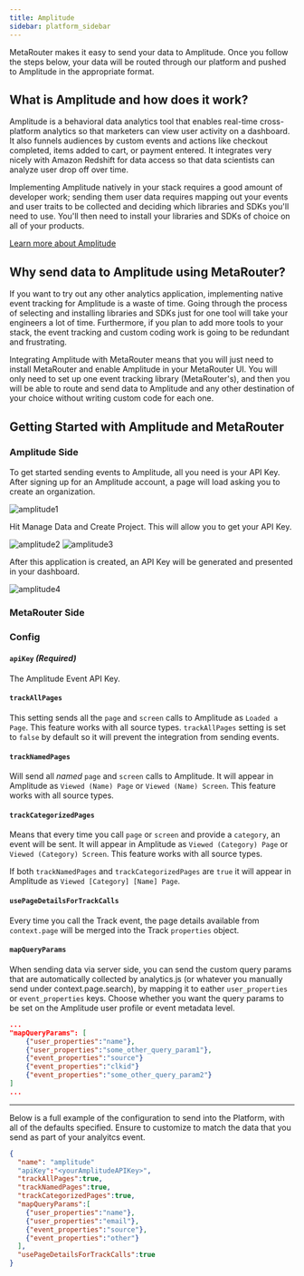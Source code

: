 ```yaml
---
title: Amplitude
sidebar: platform_sidebar
---
```


MetaRouter makes it easy to send your data to Amplitude. Once you follow the steps below, your data will be routed through our platform and pushed to Amplitude in the appropriate format.

## What is Amplitude and how does it work?

Amplitude is a behavioral data analytics tool that enables real-time cross-platform analytics so that marketers can view user activity on a dashboard. It also funnels audiences by custom events and actions like checkout completed, items added to cart, or payment entered. It integrates very nicely with Amazon Redshift for data access so that data scientists can analyze user drop off over time.

Implementing Amplitude natively in your stack requires a good amount of developer work; sending them user data requires mapping out your events and user traits to be collected and deciding which libraries and SDKs you'll need to use. You'll then need to install your libraries and SDKs of choice on all of your products.

[Learn more about Amplitude](https://amplitude.com/)

## Why send data to Amplitude using MetaRouter?

If you want to try out any other analytics application, implementing native event tracking for Amplitude is a waste of time. Going through the process of selecting and installing libraries and SDKs just for one tool will take your engineers a lot of time. Furthermore, if you plan to add more tools to your stack, the event tracking and custom coding work is going to be redundant and frustrating.

Integrating Amplitude with MetaRouter means that you will just need to install MetaRouter and enable Amplitude in your MetaRouter UI. You will only need to set up one event tracking library (MetaRouter's), and then you will be able to route and send data to Amplitude and any other destination of your choice without writing custom code for each one.

## Getting Started with Amplitude and MetaRouter

### Amplitude Side

To get started sending events to Amplitude, all you need is your API Key. After signing up for an Amplitude account, a page will load asking you to create an organization.

![amplitude1](../../../../images/amp-ee-1.png)

Hit Manage Data and Create Project. This will allow you to get your API Key.

![amplitude2](../../../../images/amp-ee-2.png)
![amplitude3](../../../../images/amp-ee-3.png)

After this application is created, an API Key will be generated and presented in your dashboard.

![amplitude4](../../../../images/amp-ee-4.png)

### MetaRouter Side

### Config

#### `apiKey` _(Required)_

The Amplitude Event API Key.

#### `trackAllPages`

This setting sends all the `page` and `screen` calls to Amplitude as `Loaded a Page`. This feature works with all source types. `trackAllPages` setting is set to `false` by default so it will prevent the integration from sending events.

#### `trackNamedPages`

Will send all _named_ `page` and `screen` calls to Amplitude. It will appear in Amplitude as `Viewed (Name) Page` or `Viewed (Name) Screen`. This feature works with all source types.

#### `trackCategorizedPages`

Means that every time you call `page` or `screen` and provide a `category`, an event will be sent. It will appear in Amplitude as `Viewed (Category) Page` or `Viewed (Category) Screen`. This feature works with all source types.

If both `trackNamedPages` and `trackCategorizedPages` are `true` it will appear in Amplitude as `Viewed [Category] [Name] Page`.

#### `usePageDetailsForTrackCalls`

Every time you call the Track event, the page details available from `context.page` will be merged into the Track `properties` object.

#### `mapQueryParams`

When sending data via server side, you can send the custom query params that are automatically collected by analytics.js (or whatever you manually send under context.page.search), by mapping it to eather `user_properties` or `event_properties` keys. Choose whether you want the query params to be set on the Amplitude user profile or event metadata level.

```json
...
"mapQueryParams": [
    {"user_properties":"name"},
    {"user_properties":"some_other_query_param1"},
    {"event_properties":"source"}
    {"event_properties":"clkid"}
    {"event_properties":"some_other_query_param2"}
]
...
```


---

Below is a full example of the configuration to send into the Platform, with all of the defaults specified. Ensure to customize to match the data that you send as part of your analyitcs event.

```json
{
  "name": "amplitude"
  "apiKey":"<yourAmplitudeAPIKey>",
  "trackAllPages":true,
  "trackNamedPages":true,
  "trackCategorizedPages":true,
  "mapQueryParams":[
    {"user_properties":"name"},
    {"user_properties":"email"},
    {"event_properties":"source"},
    {"event_properties":"other"}
  ],
  "usePageDetailsForTrackCalls":true
}
```
